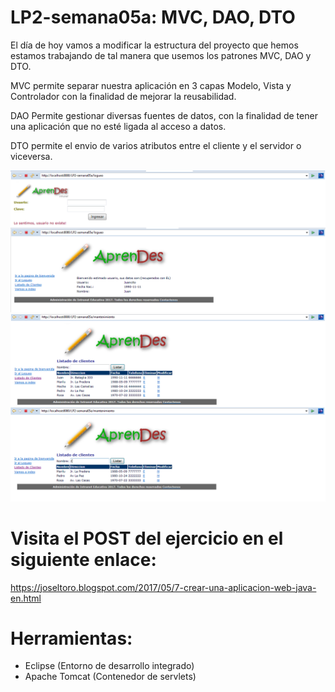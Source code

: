 # LP2-semana05a: MVC, DAO, DTO

El día de hoy vamos a modificar la estructura del proyecto que hemos estamos trabajando de tal manera que usemos los patrones MVC, DAO y DTO.

MVC permite separar nuestra aplicación en 3 capas Modelo, Vista y Controlador con la finalidad de mejorar la reusabilidad.

DAO Permite gestionar diversas fuentes de datos, con la finalidad de tener una aplicación que no esté ligada al acceso a datos.

DTO permite el envio de varios atributos entre el cliente y el servidor o viceversa.


![](https://raw.githubusercontent.com/ctec105/LP2-semana05a/master/image01.png)
![](https://raw.githubusercontent.com/ctec105/LP2-semana05a/master/image02.png)

# Visita el POST del ejercicio en el siguiente enlace:
https://joseltoro.blogspot.com/2017/05/7-crear-una-aplicacion-web-java-en.html

# Herramientas:
- Eclipse (Entorno de desarrollo integrado)
- Apache Tomcat (Contenedor de servlets)